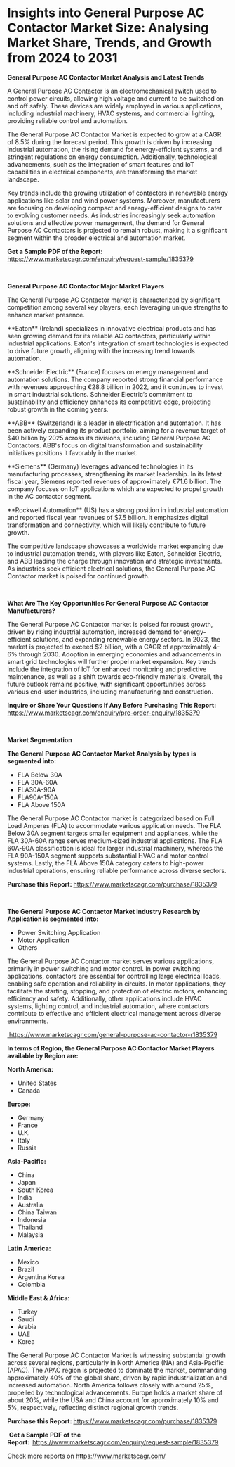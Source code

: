 <p><h1>Insights into General Purpose AC Contactor Market Size: Analysing Market Share, Trends, and Growth from 2024 to 2031</h1></p><p><strong>General Purpose AC Contactor Market Analysis and Latest Trends</strong></p>
<p><p>A General Purpose AC Contactor is an electromechanical switch used to control power circuits, allowing high voltage and current to be switched on and off safely. These devices are widely employed in various applications, including industrial machinery, HVAC systems, and commercial lighting, providing reliable control and automation.</p><p>The General Purpose AC Contactor Market is expected to grow at a CAGR of 8.5% during the forecast period. This growth is driven by increasing industrial automation, the rising demand for energy-efficient systems, and stringent regulations on energy consumption. Additionally, technological advancements, such as the integration of smart features and IoT capabilities in electrical components, are transforming the market landscape.</p><p>Key trends include the growing utilization of contactors in renewable energy applications like solar and wind power systems. Moreover, manufacturers are focusing on developing compact and energy-efficient designs to cater to evolving customer needs. As industries increasingly seek automation solutions and effective power management, the demand for General Purpose AC Contactors is projected to remain robust, making it a significant segment within the broader electrical and automation market.</p></p>
<p><strong>Get a Sample PDF of the Report:&nbsp;</strong> <a href="https://www.marketscagr.com/enquiry/request-sample/1835379?utm_campaign=2014&utm_medium=2&utm_source=Github&utm_content=ia&utm_term=31122024&utm_id=general-purpose-ac-contactor">https://www.marketscagr.com/enquiry/request-sample/1835379</a></p>
<p>&nbsp;</p>
<p><strong>General Purpose AC Contactor Major Market Players</strong></p>
<p><p>The General Purpose AC Contactor market is characterized by significant competition among several key players, each leveraging unique strengths to enhance market presence. </p><p>**Eaton** (Ireland) specializes in innovative electrical products and has seen growing demand for its reliable AC contactors, particularly within industrial applications. Eaton's integration of smart technologies is expected to drive future growth, aligning with the increasing trend towards automation.</p><p>**Schneider Electric** (France) focuses on energy management and automation solutions. The company reported strong financial performance with revenues approaching €28.8 billion in 2022, and it continues to invest in smart industrial solutions. Schneider Electric’s commitment to sustainability and efficiency enhances its competitive edge, projecting robust growth in the coming years.</p><p>**ABB** (Switzerland) is a leader in electrification and automation. It has been actively expanding its product portfolio, aiming for a revenue target of $40 billion by 2025 across its divisions, including General Purpose AC Contactors. ABB's focus on digital transformation and sustainability initiatives positions it favorably in the market.</p><p>**Siemens** (Germany) leverages advanced technologies in its manufacturing processes, strengthening its market leadership. In its latest fiscal year, Siemens reported revenues of approximately €71.6 billion. The company focuses on IoT applications which are expected to propel growth in the AC contactor segment.</p><p>**Rockwell Automation** (US) has a strong position in industrial automation and reported fiscal year revenues of $7.5 billion. It emphasizes digital transformation and connectivity, which will likely contribute to future growth.</p><p>The competitive landscape showcases a worldwide market expanding due to industrial automation trends, with players like Eaton, Schneider Electric, and ABB leading the charge through innovation and strategic investments. As industries seek efficient electrical solutions, the General Purpose AC Contactor market is poised for continued growth.</p></p>
<p>&nbsp;</p>
<p><strong>What Are The Key Opportunities For General Purpose AC Contactor Manufacturers?</strong></p>
<p><p>The General Purpose AC Contactor market is poised for robust growth, driven by rising industrial automation, increased demand for energy-efficient solutions, and expanding renewable energy sectors. In 2023, the market is projected to exceed $2 billion, with a CAGR of approximately 4-6% through 2030. Adoption in emerging economies and advancements in smart grid technologies will further propel market expansion. Key trends include the integration of IoT for enhanced monitoring and predictive maintenance, as well as a shift towards eco-friendly materials. Overall, the future outlook remains positive, with significant opportunities across various end-user industries, including manufacturing and construction.</p></p>
<p><strong>Inquire or Share Your Questions If Any Before Purchasing This Report:</strong> <a href="https://www.marketscagr.com/enquiry/pre-order-enquiry/1835379?utm_campaign=2014&utm_medium=2&utm_source=Github&utm_content=ia&utm_term=31122024&utm_id=general-purpose-ac-contactor">https://www.marketscagr.com/enquiry/pre-order-enquiry/1835379</a></p>
<p>&nbsp;</p>
<p><strong>Market Segmentation</strong></p>
<p><strong>The General Purpose AC Contactor Market Analysis by types is segmented into:</strong></p>
<p><ul><li>FLA Below 30A</li><li>FLA 30A-60A</li><li>FLA30A-90A</li><li>FLA90A-150A</li><li>FLA Above 150A</li></ul></p>
<p><p>The General Purpose AC Contactor market is categorized based on Full Load Amperes (FLA) to accommodate various application needs. The FLA Below 30A segment targets smaller equipment and appliances, while the FLA 30A-60A range serves medium-sized industrial applications. The FLA 60A-90A classification is ideal for larger industrial machinery, whereas the FLA 90A-150A segment supports substantial HVAC and motor control systems. Lastly, the FLA Above 150A category caters to high-power industrial operations, ensuring reliable performance across diverse sectors.</p></p>
<p><strong>Purchase this Report:&nbsp;</strong><a href="https://www.marketscagr.com/purchase/1835379?utm_campaign=2014&utm_medium=2&utm_source=Github&utm_content=ia&utm_term=31122024&utm_id=general-purpose-ac-contactor">https://www.marketscagr.com/purchase/1835379</a></p>
<p>&nbsp;</p>
<p><strong>The General Purpose AC Contactor Market Industry Research by Application is segmented into:</strong></p>
<p><ul><li>Power Switching Application</li><li>Motor Application</li><li>Others</li></ul></p>
<p><p>The General Purpose AC Contactor market serves various applications, primarily in power switching and motor control. In power switching applications, contactors are essential for controlling large electrical loads, enabling safe operation and reliability in circuits. In motor applications, they facilitate the starting, stopping, and protection of electric motors, enhancing efficiency and safety. Additionally, other applications include HVAC systems, lighting control, and industrial automation, where contactors contribute to effective and efficient electrical management across diverse environments.</p></p>
<p><a href="https://www.marketscagr.com/general-purpose-ac-contactor-r1835379?utm_campaign=2014&utm_medium=2&utm_source=Github&utm_content=ia&utm_term=31122024&utm_id=general-purpose-ac-contactor">&nbsp;https://www.marketscagr.com/general-purpose-ac-contactor-r1835379</a></p>
<p><strong>In terms of Region, the General Purpose AC Contactor Market Players available by Region are:</strong></p>
<p>
    <p> <strong> North America: </strong>
        <ul>
            <li>United States</li>
            <li>Canada</li>
        </ul>
        </p> 
    <p> <strong> Europe: </strong>
        <ul>
            <li>Germany</li>
            <li>France</li>
            <li>U.K.</li>
            <li>Italy</li>
            <li>Russia</li>
        </ul>
        </p> 
    <p> <strong> Asia-Pacific: </strong>
        <ul>
            <li>China</li>
            <li>Japan</li>
            <li>South Korea</li>
            <li>India</li>
            <li>Australia</li>
            <li>China Taiwan</li>
            <li>Indonesia</li>
            <li>Thailand</li>
            <li>Malaysia</li>
        </ul>
        </p> 
    <p> <strong> Latin America: </strong>
        <ul>
            <li>Mexico</li>
            <li>Brazil</li>
            <li>Argentina Korea</li>
            <li>Colombia</li>
        </ul>
        </p> 
    <p> <strong> Middle East & Africa: </strong>
        <ul>
            <li>Turkey</li>
            <li>Saudi</li>
            <li>Arabia</li>
            <li>UAE</li>
            <li>Korea</li>
        </ul>
    </p>
    </p>
<p><p>The General Purpose AC Contactor Market is witnessing substantial growth across several regions, particularly in North America (NA) and Asia-Pacific (APAC). The APAC region is projected to dominate the market, commanding approximately 40% of the global share, driven by rapid industrialization and increased automation. North America follows closely with around 25%, propelled by technological advancements. Europe holds a market share of about 20%, while the USA and China account for approximately 10% and 5%, respectively, reflecting distinct regional growth trends.</p></p>
<p><strong>Purchase this Report: </strong><a href="https://www.marketscagr.com/purchase/1835379?utm_campaign=2014&utm_medium=2&utm_source=Github&utm_content=ia&utm_term=31122024&utm_id=general-purpose-ac-contactor">https://www.marketscagr.com/purchase/1835379</a></p>
<p>&nbsp;<strong>Get a Sample PDF of the Report:&nbsp;&nbsp;</strong><a href="https://www.marketscagr.com/enquiry/request-sample/1835379?utm_campaign=2014&utm_medium=2&utm_source=Github&utm_content=ia&utm_term=31122024&utm_id=general-purpose-ac-contactor">https://www.marketscagr.com/enquiry/request-sample/1835379</a></p>
<p><strong></strong></p>
<p>Check more reports on <a href="https://www.marketscagr.com/?utm_campaign=2014&utm_medium=2&utm_source=Github&utm_content=ia&utm_term=31122024&utm_id=general-purpose-ac-contactor">https://www.marketscagr.com/</a></p>